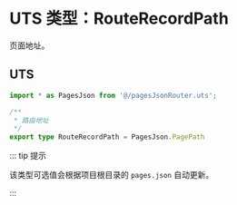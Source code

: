 # UTS 类型：RouteRecordPath

页面地址。

## UTS

```ts
import * as PagesJson from '@/pagesJsonRouter.uts';

/**
 * 路由地址
 */
export type RouteRecordPath = PagesJson.PagePath
```

::: tip 提示

该类型可选值会根据项目根目录的 `pages.json` 自动更新。

:::